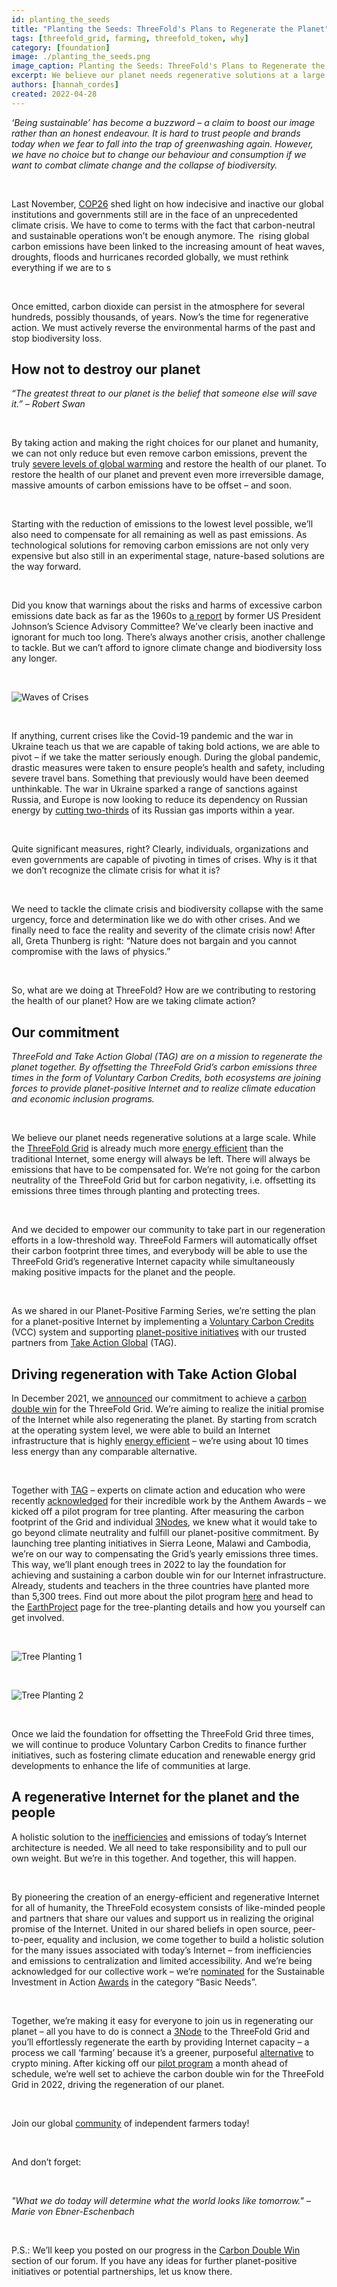 ```yaml
---
id: planting_the_seeds
title: "Planting the Seeds: ThreeFold's Plans to Regenerate the Planet"
tags: [threefold_grid, farming, threefold_token, why]
category: [foundation]
image: ./planting_the_seeds.png
image_caption: Planting the Seeds: ThreeFold's Plans to Regenerate the Planet.
excerpt: We believe our planet needs regenerative solutions at a large scale. ThreeFold and Take Action Global (Take Action Global (TAG)) are on a mission to regenerate the planet together.
authors: [hannah_cordes]
created: 2022-04-28
---
```


*‘Being sustainable’ has become a buzzword – a claim to boost our image rather than an honest endeavour. It is hard to trust people and brands today when we fear to fall into the trap of greenwashing again. However, we have no choice but to change our behaviour and consumption if we want to combat climate change and the collapse of biodiversity.*

<br/>

Last November, [COP26](https://www.nature.com/articles/d41586-021-03431-4) shed light on how indecisive and inactive our global institutions and governments still are in the face of an unprecedented climate crisis. We have to come to terms with the fact that carbon-neutral and sustainable operations won’t be enough anymore. The  rising global carbon emissions have been linked to the increasing amount of heat waves, droughts, floods and hurricanes recorded globally, we must rethink everything if we are to s

<br/>

Once emitted, carbon dioxide can persist in the atmosphere for several hundreds, possibly thousands, of years. Now’s the time for regenerative action. We must actively reverse the environmental harms of the past and stop biodiversity loss.

## How not to destroy our planet

*“The greatest threat to our planet is the belief that someone else will save it.” – Robert Swan*

<br/>

By taking action and making the right choices for our planet and humanity, we can not only reduce but even remove carbon emissions, prevent the truly [severe levels of global warming](https://www.technologyreview.com/2021/12/23/1042973/climate-change-action-progress-clean-energy/) and restore the health of our planet. To restore the health of our planet and prevent even more irreversible damage, massive amounts of carbon emissions have to be offset – and soon. 

<br/>

Starting with the reduction of emissions to the lowest level possible, we’ll also need to compensate for all remaining as well as past emissions. As technological solutions for removing carbon emissions are not only very expensive but also still in an experimental stage, nature-based solutions are the way forward.

<br/>

Did you know that warnings about the risks and harms of excessive carbon emissions date back as far as the 1960s to [a report](https://www.climatefiles.com/climate-change-evidence/presidents-report-atmospher-carbon-dioxide/) by former US President Johnson’s Science Advisory Committee? We’ve clearly been inactive and ignorant for much too long. There’s always another crisis, another challenge to tackle. But we can’t afford to ignore climate change and biodiversity loss any longer.

<br/>

![Waves of Crises](./waves_of_crises.png)

<br/>

If anything, current crises like the Covid-19 pandemic and the war in Ukraine teach us that we are capable of taking bold actions, we are able to pivot – if we take the matter seriously enough. During the global pandemic, drastic measures were taken to ensure people’s health and safety, including severe travel bans. Something that previously would have been deemed unthinkable. The war in Ukraine sparked a range of sanctions against Russia, and Europe is now looking to reduce its dependency on Russian energy by [cutting two-thirds](https://fortune.com/2022/04/25/germany-trying-to-transition-away-from-russian-fuel-and-hackers-are-now-hitting-german-wind-energy-companies/) of its Russian gas imports within a year.

<br/>

Quite significant measures, right? Clearly, individuals, organizations and even governments are capable of pivoting in times of crises. Why is it that we don’t recognize the climate crisis for what it is?

<br/>

We need to tackle the climate crisis and biodiversity collapse with the same urgency, force and determination like we do with other crises. And we finally need to face the reality and severity of the climate crisis now! After all, Greta Thunberg is right: “Nature does not bargain and you cannot compromise with the laws of physics.”

<br/>

So, what are we doing at ThreeFold? How are we contributing to restoring the health of our planet? How are we taking climate action?

## Our commitment

*ThreeFold and Take Action Global (TAG) are on a mission to regenerate the planet together. By offsetting the ThreeFold Grid’s carbon emissions three times in the form of Voluntary Carbon Credits, both ecosystems are joining forces to provide planet-positive Internet and to realize climate education and economic inclusion programs.*

<br/>

We believe our planet needs regenerative solutions at a large scale. While the [ThreeFold Grid](https://library.threefold.me/info/threefold#/tfgrid/threefold__tfgrid_home) is already much more [energy efficient](https://threefold.io/blog/post/for_our_planet/) than the traditional Internet, some energy will always be left. There will always be emissions that have to be compensated for. We’re not going for the carbon neutrality of the ThreeFold Grid but for carbon negativity, i.e. offsetting its emissions three times through planting and protecting trees.

<br/>

And we decided to empower our community to take part in our regeneration efforts in a low-threshold way. ThreeFold Farmers will automatically offset their carbon footprint three times, and everybody will be able to use the ThreeFold Grid’s regenerative Internet capacity while simultaneously making positive impacts for the planet and the people.

<br/>

As we shared in our Planet-Positive Farming Series, we’re setting the plan for a planet-positive Internet by implementing a [Voluntary Carbon Credits](https://forum.threefold.io/t/threefold-on-track-to-be-planet-positive/2097?u=hannahcordes) (VCC) system and supporting [planet-positive initiatives](https://forum.threefold.io/t/supporting-initiatives-to-regenerate-the-planet/2110?u=hannahcordes) with our trusted partners from [Take Action Global](https://forum.threefold.io/t/driving-regeneration-with-tag/2120?u=hannahcordes) (TAG). 

## Driving regeneration with Take Action Global

In December 2021, we [announced](https://www.prnewswire.com/news-releases/threefold-and-take-action-global-partner-to-bring-internet-access-to-1-billion-people-across-the-globe-301446693.html) our commitment to achieve a [carbon double win](https://forum.threefold.io/c/ecosystem-developments/sustainability/90) for the ThreeFold Grid. We’re aiming to realize the initial promise of the Internet while also regenerating the planet. By starting from scratch at the operating system level, we were able to build an Internet infrastructure that is highly [energy efficient](https://threefold.io/blog/post/internet_energy_consumption/) – we’re using about 10 times less energy than any comparable alternative.

<br/>

Together with [TAG](https://threefold.io/partners/take_action_global/) – experts on climate action and education who were recently [acknowledged](https://twitter.com/threefold_io/status/1493980240275812352?s=20&t=uW8aclYr82-xqQkEsCeGWw) for their incredible work by the Anthem Awards – we kicked off a pilot program for tree planting. After measuring the carbon footprint of the Grid and individual [3Nodes](https://threefold.io/farm), we knew what it would take to go beyond climate neutrality and fulfill our planet-positive commitment. By launching tree planting initiatives in Sierra Leone, Malawi and Cambodia, we’re on our way to compensating the Grid’s yearly emissions three times. This way, we’ll plant enough trees in 2022 to lay the foundation for achieving and sustaining a carbon double win for our Internet infrastructure. Already, students and teachers in the three countries have planted more than 5,300 trees. Find out more about the pilot program [here](https://forum.threefold.io/t/driving-regeneration-with-tag/2120?u=hannahcordes) and head to the [EarthProject](https://earthproject.org/treeplanting) page for the tree-planting details and how you yourself can get involved.

<br/>

![Tree Planting 1](./tree_planting_1.png)

<br/>

![Tree Planting 2](./tree_planting_2.png)

<br/>

Once we laid the foundation for offsetting the ThreeFold Grid three times, we will continue to produce Voluntary Carbon Credits to finance further initiatives, such as fostering climate education and renewable energy grid developments to enhance the life of communities at large.

## A regenerative Internet for the planet and the people

A holistic solution to the [inefficiencies](https://threefold.io/blog/post/internet_energy_consumption/) and emissions of today’s Internet architecture is needed. We all need to take responsibility and to pull our own weight. But we’re in this together. And together, this will happen.

<br/>

By pioneering the creation of an energy-efficient and regenerative Internet for all of humanity, the ThreeFold ecosystem consists of like-minded people and partners that share our values and support us in realizing the original promise of the Internet. United in our shared beliefs in open source, peer-to-peer, equality and inclusion, we come together to build a holistic solution for the many issues associated with today’s Internet – from inefficiencies and emissions to centralization and limited accessibility. And we’re being acknowledged for our collective work – we’re [nominated](https://evenements.optionfinance.fr/les-debats-finance-impact-rse/content/candidats-sia) for the Sustainable Investment in Action [Awards](https://sustainableinvestmentinaction.com/awards-conferences-2022/) in the category “Basic Needs”.

<br/>

Together, we’re making it easy for everyone to join us in regenerating our planet – all you have to do is connect a [3Node](https://threefold.io/farm) to the ThreeFold Grid and you’ll effortlessly regenerate the earth by providing Internet capacity – a process we call ‘farming’ because it’s a greener, purposeful [alternative](https://threefold.io/blog/post/farming_a_greener_alternative_to_crypto_mining/) to crypto mining. After kicking off our [pilot program](https://forum.threefold.io/t/driving-regeneration-with-tag/2120?u=hannahcordes) a month ahead of schedule, we’re well set to achieve the carbon double win for the ThreeFold Grid in 2022, driving the regeneration of our planet.

<br/>

Join our global [community](https://t.me/threefold) of independent farmers today!

<br/>

And don’t forget:

<br/>

*"What we do today will determine what the world looks like tomorrow." – Marie von Ebner-Eschenbach*

<br/>

P.S.: We’ll keep you posted on our progress in the [Carbon Double Win](https://forum.threefold.io/c/ecosystem-developments/sustainability/90) section of our forum. If you have any ideas for further planet-positive initiatives or potential partnerships, let us know there.
